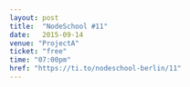 ```yaml
---
layout: post
title:  "NodeSchool #11"
date:   2015-09-14
venue: "ProjectA"
ticket: "free"
time: "07:00pm"
href: "https://ti.to/nodeschool-berlin/11"
---
```

<!-- fill in the URL of your event host page if you haven't enough information for a detail page, so the event link won't point on the detail page at all -->
